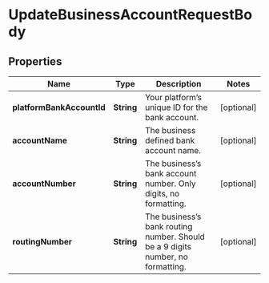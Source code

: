 

# UpdateBusinessAccountRequestBody


## Properties

| Name | Type | Description | Notes |
|------------ | ------------- | ------------- | -------------|
|**platformBankAccountId** | **String** | Your platform’s unique ID for the bank account. |  [optional] |
|**accountName** | **String** | The business defined bank account name. |  [optional] |
|**accountNumber** | **String** | The business’s bank account number. Only digits, no formatting. |  [optional] |
|**routingNumber** | **String** | The business’s bank routing number. Should be a 9 digits number, no formatting. |  [optional] |



